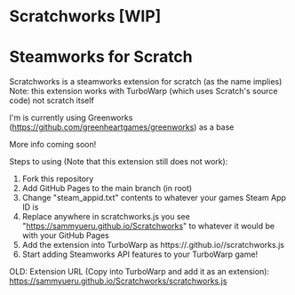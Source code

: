 # Scratchworks [WIP]
# Steamworks for Scratch
Scratchworks is a steamworks extension for scratch (as the name implies)
Note: this extension works with TurboWarp (which uses Scratch's source code) not scratch itself

I'm is currently using Greenworks (https://github.com/greenheartgames/greenworks) as a base

More info coming soon!

Steps to using (Note that this extension still does not work):
1. Fork this repository
2. Add GitHub Pages to the main branch (in root)
3. Change "steam_appid.txt" contents to whatever your games Steam App ID is
4. Replace anywhere in scratchworks.js you see "https://sammyueru.github.io/Scratchworks" to whatever it would be with your GitHub Pages
5. Add the extension into TurboWarp as https://<your github username>.github.io/<whatever you called your repository>/scratchworks.js
6. Start adding Steamworks API features to your TurboWarp game!

OLD:
Extension URL (Copy into TurboWarp and add it as an extension): https://sammyueru.github.io/Scratchworks/scratchworks.js
